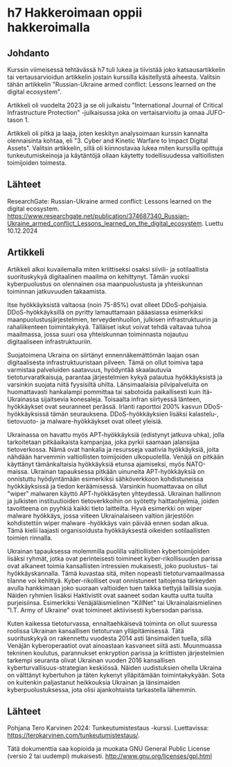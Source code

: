 # h7 Hakkeroimaan oppii hakkeroimalla

## Johdanto

Kurssin viimeisessä tehtävässä h7 tuli lukea ja tiivistää joko katsausartikkelin tai vertausarvioidun artikkelin jostain kurssilla käsitellystä aiheesta. Valitsin tähän artikkelin "Russian-Ukraine armed conflict: Lessons learned on the digital ecosystem". 

Artikkeli oli vuodelta 2023 ja se oli julkaistu "International Journal of Critical Infrastructure Protection" -julkaisussa joka on vertaisarvioitu ja omaa JUFO-tason 1.

Artikkeli oli pitkä ja laaja, joten keskityn analysoimaan kurssin kannalta olennaisinta kohtaa, eli "3. Cyber and Kinetic Warfare to Impact Digital Assets". Valitsin artikkelin, sillä oli kiinnostavaa lukea miten kurssilla opittuja tunkeutumiskeinoja ja käytäntöjä ollaan käytetty todellisuudessa valtiollisten toimijoiden toimesta.

## Lähteet

ResearchGate: Russian-Ukraine armed conflict: Lessons learned on the digital ecosystem. https://www.researchgate.net/publication/374687340_Russian-Ukraine_armed_conflict_Lessons_learned_on_the_digital_ecosystem. Luettu 10.12.2024

## Artikkeli

Artikkeli alkoi kuvailemalla miten kriittiseksi osaksi siivili- ja sotilaallista suorituskykyä digitaalinen maailma on kehittynyt. Tämän vuoksi kyberpuolustus on olennainen osa maanpuolustusta ja yhteiskunnan toiminnan jatkuvuuden takaamista.

Itse hyökkäyksistä valtaosa (noin 75-85%) ovat olleet DDoS-pohjaisia. DDoS-hyökkäyksillä on pyritty lamauttamaan pääasiassa esimerkiksi maanpuolustusjärjestelmien, terveydenhuollon, julkisen infrastruktuurin ja rahaliikenteen toimintakykyä. Tälläiset iskut voivat tehdä valtavaa tuhoa maailmassa, jossa suuri osa yhteiskunnan toiminnasta nojautuu digitaaliseen infrastruktuuriin. 

Suojatoimena Ukraina on siirtänyt ennennäkemättömän laajan osan digitaalisesta infrastruktuuristaan pilveen. Tämä on ollut toimiva tapa varmistaa palveluiden saatavuus, hyödyntää skaalautuvia tietoturvaratkaisuja, parantaa järjestelmien kykyä palautua hyökkäyksistä ja varsinkin suojata niitä fyysisiltä uhilta. Länsimaalaisia pilvipalveluita on huomattavasti hankalampi pommittaa tai sabotoida paikallisesti kuin Itä-Ukrainassa sijaitsevia konesaleja. Toisaalta infran siirtyessä länteen, hyökkäykset ovat seuranneet perässä. Irlanti raporttoi 200% kasvun DDoS-hyökkäyksissä tämän seurauksena. DDoS-hyökkäyksien lisäksi kalastelu-, tietovuoto- ja malware-hyökkäykset ovat olleet yleisiä.

Ukrainassa on havattu myös APT-hyökkäyksiä (edistynyt jatkuva uhka), jolla tarkoitetaan pitkäaikaista kampanjaa, joka pyrkii saamaan jalansijaa tietoverkossa. Nämä ovat hankalia ja resursseja vaativia hyökkäyksiä, joita nähdään harvemmin valtiollisten toimijoiden ulkopuolellla. Venäjä on pitkään käyttänyt tämänkaltaisia hyökkäyksiä etunsa ajamiseksi, myös NATO-maissa. Ukrainan tapauksessa pitkään uinuneita APT-hyökkäyksiä on onnistuttu hyödyntämään esimerkiksi sähköverkkoon kohdistuneissa hyökkäyksissä ja tiedon keräämisessä. Varsinkin huomattavaa on ollut "wiper" malwaren käyttö APT-hyökkäsyten yhteydessä. Ukrainan hallinnon ja julkisten instituutioiden tietoverkkoihin on syötetty haittaohjelmia, joiden tavoitteena on pyyhkiä kaikki tieto laitteilta. Hyvä esimerkki on wiper malware hyökkäys, jossa viiteen Ukrainalaiseen valtion järjestöön kohdistettiin wiper malware -hyökkäys vain päivää ennen sodan alkua. Tämä kielii laajasti organisoidusta hyökkäyksestä oikeiden sotilaallisten toimien rinnalla.

Ukrainan tapauksessa molemmilla puolilla valtiollisten kybertoimijoiden lisäksi ryhmät, jotka ovat perinteisesti toimineet kyber-rikollisuuden parissa ovat alkaneet toimia kansallisten intressien mukaisesti, joko puolustus- tai hyökkäyskannalla. Tämä kuvastaa sitä, miten nopeasti tietoturvamaailmassa tilanne voi kehittyä. Kyber-rikolliset ovat onnistuneet taitojensa tärkeyden avulla hankkimaan joko suoraan valtioiden tuen taikka tiettyjä laillisia suojia. Näiden ryhmien lisäksi Haktivistit ovat saaneet sodan kautta uutta tuulta purjeisiinsa. Esimerkiksi Venäjäläismielinen "KillNet" tai Ukrainalaismielinen  "I.T. Army of Ukraine" ovat toimineet aktiivisesti kybersodan parissa.

Kuten kaikessa tietoturvassa, ennaltaehkäisevä toiminta on ollut suuressa roolissa Ukrainan kansallisen tietoturvan ylläpitämisessä. Tätä suorituskykyä on rakennettu vuodesta 2014 asti länsimaiden tuella, sillä Venäjän kyberoperaatiot ovat ainoastaan kasvaneet siitä asti. Muunmuassa tekninen koulutus, parannukset enkryption parissa ja kriittisten järjestelmien tarkempi seuranta olivat Ukrainan vuoden 2016 kansallisen kyberturvallisuus-strategian keskiössä. Näiden uudistuksien ohella Ukraina on välttänyt kybertuhon ja täten kykenyt ylläpitämään toimintakykyään. Sota on kuitenkin paljastanut heikkouksia Ukrainan ja länsimaiden kyberpuolustuksessa, jota olisi ajankohtaista tarkastella lähemmin.

## Lähteet

Pohjana Tero Karvinen 2024: Tunkeutumistestaus -kurssi. Luettavissa: https://terokarvinen.com/tunkeutumistestaus/.

Tätä dokumenttia saa kopioida ja muokata GNU General Public License (versio 2 tai uudempi) mukaisesti. http://www.gnu.org/licenses/gpl.html
